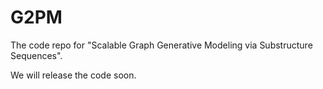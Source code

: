 # G2PM

The code repo for "Scalable Graph Generative Modeling via Substructure Sequences". 

We will release the code soon.
